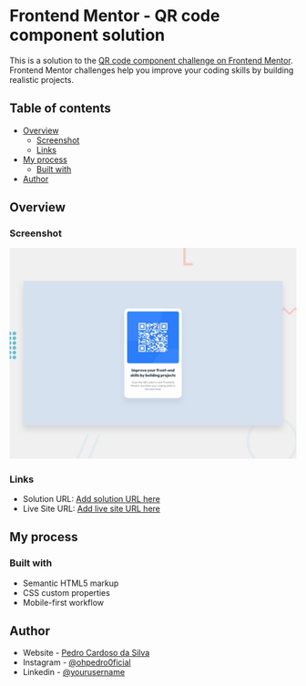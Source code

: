# Frontend Mentor - QR code component solution

This is a solution to the [QR code component challenge on Frontend Mentor](https://www.frontendmentor.io/challenges/qr-code-component-iux_sIO_H). Frontend Mentor challenges help you improve your coding skills by building realistic projects. 

## Table of contents

- [Overview](#overview)
  - [Screenshot](#screenshot)
  - [Links](#links)
- [My process](#my-process)
  - [Built with](#built-with)
- [Author](#author)

## Overview

### Screenshot

![Screenshot](./design/desktop-preview.jpg)

### Links

- Solution URL: [Add solution URL here](https://your-solution-url.com)
- Live Site URL: [Add live site URL here](https://your-live-site-url.com)

## My process

### Built with

- Semantic HTML5 markup
- CSS custom properties
- Mobile-first workflow

## Author

- Website - [Pedro Cardoso da Silva](https://eu-pedro0ficial.github.io/QR_CodeComponent/)
- Instagram - [@ohpedro0ficial](https://instagram.com/ohpedro0ficial?igshid=ZDdkNTZiNTM=)
- Linkedin - [@yourusername](https://www.linkedin.com/in/pedro-cardoso-320713233/)
